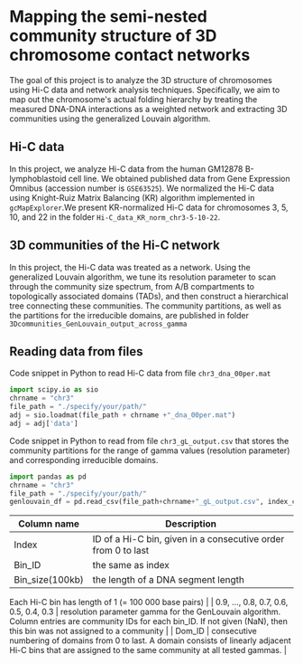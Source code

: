 #     Mapping the semi-nested community structure of 3D chromosome contact networks

The goal of this project is to analyze the 3D structure of chromosomes using Hi-C data and network analysis techniques. Specifically, we aim to map out the chromosome's actual folding hierarchy by treating the measured DNA-DNA interactions as a weighted network and extracting 3D communities using the generalized Louvain algorithm.

## Hi-C data
In this project, we analyze Hi-C data from the human GM12878 B-lymphoblastoid cell line. We obtained published data from Gene Expression Omnibus (accession number is `GSE63525`). We normalized the Hi-C data using Knight-Ruiz Matrix Balancing (KR) algorithm implemented in `gcMapExplorer`.We present KR-normalized Hi-C data for chromosomes 3, 5, 10, and 22 in the folder `Hi-C_data_KR_norm_chr3-5-10-22`.

## 3D communities of the Hi-C network
In this project, the Hi-C data was treated as a network. Using the generalized Louvain algorithm, we tune its resolution parameter to scan through the community size spectrum, from A/B compartments to topologically associated domains (TADs), and then construct a hierarchical tree connecting these communities. The community partitions, as well as the partitions for the irreducible domains, are published in folder `3Dcommunities_GenLouvain_output_across_gamma`

## Reading data from files
Code snippet in Python to read Hi-C data from file `chr3_dna_00per.mat`

```python
import scipy.io as sio
chrname = "chr3"
file_path = "./specify/your/path/"
adj = sio.loadmat(file_path + chrname +"_dna_00per.mat")
adj = adj['data']
```

Code snippet in Python to read from file `chr3_gL_output.csv` that stores the community partitions for the range of gamma values (resolution parameter) and corresponding irreducible domains.

```python
import pandas as pd
chrname = "chr3"
file_path = "./specify/your/path/"
genlouvain_df = pd.read_csv(file_path+chrname+"_gL_output.csv", index_col=0)
```
| Column name      | Description |
| ----------- | ----------- |
| Index | ID of a Hi-C bin, given in a consecutive order from 0 to last |
| Bin_ID | the same as index |
| Bin_size(100kb) | the length of a DNA segment length
Each Hi-C bin has length of 1 (= 100 000 base pairs)
 |
| 0.9, …, 0.8, 0.7, 0.6, 0.5, 0.4, 0.3 | resolution parameter gamma for the GenLouvain algorithm. Column entries are community IDs for each bin_ID. If not given (NaN), then this bin was not assigned to a community |
| Dom_ID | consecutive numbering of domains from 0 to last. A domain consists of linearly adjacent Hi-C bins that are assigned to the same community at all tested gammas. |